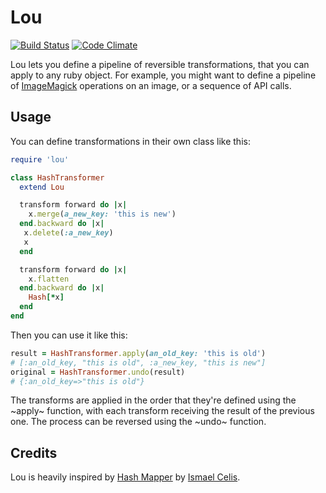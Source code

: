 Lou
===

[![Build Status](https://travis-ci.org/iainbeeston/lou.svg?branch=master)](https://travis-ci.org/iainbeeston/lou)
[![Code Climate](https://codeclimate.com/github/iainbeeston/lou/badges/gpa.svg)](https://codeclimate.com/github/iainbeeston/lou)

Lou lets you define a pipeline of reversible transformations, that you can apply to any ruby object. For example, you might want to define a pipeline of [ImageMagick](http://www.imagemagick.org) operations on an image, or a sequence of API calls.

Usage
-----

You can define transformations in their own class like this:

~~~ruby
require 'lou'

class HashTransformer
  extend Lou

  transform forward do |x|
    x.merge(a_new_key: 'this is new')
  end.backward do |x|
   x.delete(:a_new_key)
   x
  end

  transform forward do |x|
    x.flatten
  end.backward do |x|
    Hash[*x]
  end
end
~~~

Then you can use it like this:

~~~ruby
result = HashTransformer.apply(an_old_key: 'this is old')
# [:an_old_key, "this is old", :a_new_key, "this is new"]
original = HashTransformer.undo(result)
# {:an_old_key=>"this is old"}
~~~

The transforms are applied in the order that they're defined using the ~apply~ function, with each transform receiving the result of the previous one. The process can be reversed using the ~undo~ function.

Credits
-------

Lou is heavily inspired by [Hash Mapper](http://github.com/ismasan) by [Ismael Celis](http://github.com/ismasan).